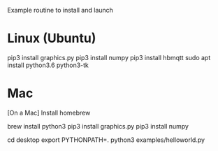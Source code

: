 Example routine to install and launch

# Linux (Ubuntu)

pip3 install graphics.py
pip3 install numpy
pip3 install hbmqtt
sudo apt install python3.6 python3-tk

# Mac
[On a Mac] Install homebrew

brew install python3
pip3 install graphics.py
pip3 install numpy

cd desktop
export PYTHONPATH=.
python3 examples/helloworld.py
